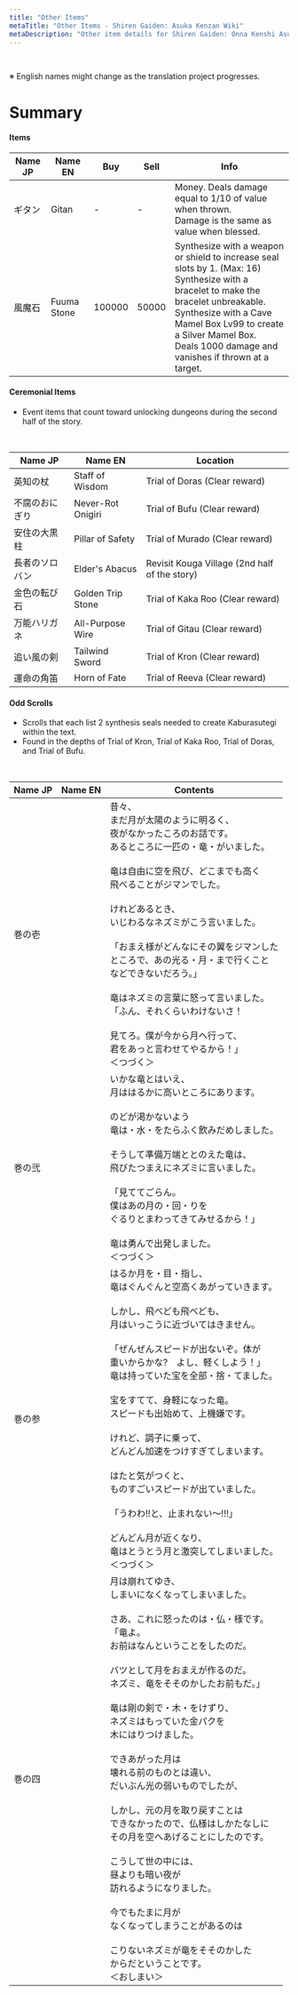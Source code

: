 ```yaml
---
title: "Other Items"
metaTitle: "Other Items - Shiren Gaiden: Asuka Kenzan Wiki"
metaDescription: "Other item details for Shiren Gaiden: Onna Kenshi Asuka Kenzan!"
---
```


<br/>

<span class="redText">※ English names might change as the translation project progresses.</span>

# Summary

#### Items

<table class="itemListCentered">
  <thead>
    <tr>
      <th>Name JP</th>
      <th>Name EN</th>
      <th>Buy</th>
      <th>Sell</th>
      <th>Info</th>
    </tr>
  </thead>
  <tbody>
    <tr>
      <td class="highlightYellow">ギタン</td>
      <td class="highlightYellow">Gitan</td>
      <td>-</td>
      <td>-</td>
      <td class="leftText">Money. Deals damage equal to 1/10 of value when thrown.<br/>Damage is the same as value when blessed.</td>
    </tr>
    <tr>
      <td class="highlightYellow">風魔石</td>
      <td class="highlightYellow">Fuuma Stone</td>
      <td>100000</td>
      <td>50000</td>
      <td class="leftText">Synthesize with a weapon or shield to increase seal slots by 1. (Max: 16)<br/>Synthesize with a bracelet to make the bracelet unbreakable.<br/>Synthesize with a Cave Mamel Box Lv99 to create a Silver Mamel Box.<br/>Deals 1000 damage and vanishes if thrown at a target.</td>
    </tr>
  </tbody>
</table>

#### Ceremonial Items

- Event items that count toward unlocking dungeons during the second half of the story.

<br/>

<table class="itemListCentered">
  <thead>
    <tr>
      <th>Name JP</th>
      <th>Name EN</th>
      <th>Location</th>
    </tr>
  </thead>
  <tbody>
    <tr>
      <td class="highlightYellow">英知の杖</td>
      <td class="highlightYellow">Staff of Wisdom</td>
      <td class="leftText">Trial of Doras (Clear reward)</td>
    </tr>
    <tr>
      <td class="highlightYellow">不腐のおにぎり</td>
      <td class="highlightYellow">Never-Rot Onigiri</td>
      <td class="leftText">Trial of Bufu (Clear reward)</td>
    </tr>
    <tr>
      <td class="highlightYellow">安住の大黒柱</td>
      <td class="highlightYellow">Pillar of Safety</td>
      <td class="leftText">Trial of Murado (Clear reward)</td>
    </tr>
    <tr>
      <td class="highlightYellow">長者のソロバン</td>
      <td class="highlightYellow">Elder's Abacus</td>
      <td class="leftText">Revisit Kouga Village (2nd half of the story)</td>
    </tr>
    <tr>
      <td class="highlightYellow">金色の転び石</td>
      <td class="highlightYellow">Golden Trip Stone</td>
      <td class="leftText">Trial of Kaka Roo (Clear reward)</td>
    </tr>
    <tr>
      <td class="highlightYellow">万能ハリガネ</td>
      <td class="highlightYellow">All-Purpose Wire</td>
      <td class="leftText">Trial of Gitau (Clear reward)</td>
    </tr>
    <tr>
      <td class="highlightYellow">追い風の剣</td>
      <td class="highlightYellow">Tailwind Sword</td>
      <td class="leftText">Trial of Kron (Clear reward)</td>
    </tr>
    <tr>
      <td class="highlightYellow">運命の角笛</td>
      <td class="highlightYellow">Horn of Fate</td>
      <td class="leftText">Trial of Reeva (Clear reward)</td>
    </tr>
  </tbody>
</table>

#### Odd Scrolls

- Scrolls that each list 2 synthesis seals needed to create Kaburasutegi within the text.
- Found in the depths of Trial of Kron, Trial of Kaka Roo, Trial of Doras, and Trial of Bufu.

<br/>

<table class="itemListCentered">
  <thead>
    <tr>
      <th>Name JP</th>
      <th>Name EN</th>
      <th>Contents</th>
    </tr>
  </thead>
  <tbody>
    <tr>
      <td class="highlightYellow">巻の壱</td>
      <td class="highlightYellow"></td>
      <td class="leftText">昔々、<br/>まだ月が太陽のように明るく、<br/>夜がなかったころのお話です。<br/>あるところに一匹の・竜・がいました。<br/><br/>竜は自由に空を飛び、どこまでも高く<br/>飛べることがジマンでした。<br/><br/>けれどあるとき、<br/>いじわるなネズミがこう言いました。<br/><br/>「おまえ様がどんなにその翼をジマンした<br/>ところで、あの光る・月・まで行くこと<br/>などできないだろう。」<br/><br/>竜はネズミの言葉に怒って言いました。<br/>「ふん、それくらいわけないさ！<br/><br/>見てろ。僕が今から月へ行って、<br/>君をあっと言わせてやるから！」<br/>＜つづく＞</td>
    </tr>
    <tr>
      <td class="highlightYellow">巻の弐</td>
      <td class="highlightYellow"></td>
      <td class="leftText">いかな竜とはいえ、<br/>月ははるかに高いところにあります。<br/><br/>のどが渇かないよう<br/>竜は・水・をたらふく飲みだめしました。<br/><br/>そうして準備万端ととのえた竜は、<br/>飛びたつまえにネズミに言いました。<br/><br/>「見ててごらん。<br/>僕はあの月の・回・りを<br/>ぐるりとまわってきてみせるから！」<br/><br/>竜は勇んで出発しました。<br/>＜つづく＞</td>
    </tr>
    <tr>
      <td class="highlightYellow">巻の参</td>
      <td class="highlightYellow"></td>
      <td class="leftText">はるか月を・目・指し、<br/>竜はぐんぐんと空高くあがっていきます。<br/><br/>しかし、飛べども飛べども、<br/>月はいっこうに近づいてはきません。<br/><br/>「ぜんぜんスピードが出ないぞ。体が<br/>重いからかな?　よし、軽くしよう！」<br/>竜は持っていた宝を全部・捨・てました。<br/><br/>宝をすてて、身軽になった竜。<br/>スピードも出始めて、上機嫌です。<br/><br/>けれど、調子に乗って、<br/>どんどん加速をつけすぎてしまいます。<br/><br/>はたと気がつくと、<br/>ものすごいスピードが出ていました。<br/><br/>「うわわ!!と、止まれない～!!!」<br/><br/>どんどん月が近くなり、<br/>竜はとうとう月と激突してしまいました。<br/>＜つづく＞</td>
    </tr>
    <tr>
      <td class="highlightYellow">巻の四</td>
      <td class="highlightYellow"></td>
      <td class="leftText">月は崩れてゆき、<br/>しまいになくなってしまいました。<br/><br/>さあ、これに怒ったのは・仏・様です。<br/>「竜よ。<br/>お前はなんということをしたのだ。<br/><br/>バツとして月をおまえが作るのだ。<br/>ネズミ、竜をそそのかしたお前もだ。」<br/><br/>竜は剛の剣で・木・をけずり、<br/>ネズミはもっていた金パクを<br/>木にはりつけました。<br/><br/>できあがった月は<br/>壊れる前のものとは違い、<br/>だいぶん光の弱いものでしたが、<br/><br/>しかし、元の月を取り戻すことは<br/>できなかったので、仏様はしかたなしに<br/>その月を空へあげることにしたのです。<br/><br/>こうして世の中には、<br/>昼よりも暗い夜が<br/>訪れるようになりました。<br/><br/>今でもたまに月が<br/>なくなってしまうことがあるのは<br/><br/>こりないネズミが竜をそそのかした<br/>からだということです。<br/>＜おしまい＞</td>
    </tr>
  </tbody>
</table>
